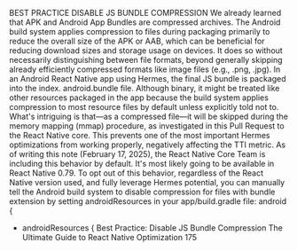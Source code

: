 BEST PRACTICE
DISABLE JS BUNDLE 
COMPRESSION
We already learned that APK and Android App Bundles are compressed archives. The Android 
build system applies compression to files during packaging primarily to reduce the overall size 
of the APK or AAB, which can be beneficial for reducing download sizes and storage usage on 
devices. It does so without necessarily distinguishing between file formats, beyond generally 
skipping already efficiently compressed formats like image files (e.g., .png, .jpg).
In an Android React Native app using Hermes, the final JS bundle is packaged into the index.
android.bundle file. Although binary, it might be treated like other resources packaged in 
the app because the build system applies compression to most resource files by default unless 
explicitly told not to.
What's intriguing is that—as a compressed file—it will be skipped during the memory mapping 
(mmap) procedure, as investigated in this Pull Request to the React Native core. This prevents 
one of the most important Hermes optimizations from working properly, negatively affecting 
the TTI metric.
As of writing this note (February 17, 2025), the React Native Core Team is 
including this behavior by default. It's most likely going to be available in React 
Native 0.79.
To opt out of this behavior, regardless of the React Native version used, and fully leverage 
Hermes potential, you can manually tell the Android build system to disable compression for 
files with 
bundle extension by setting androidResources in your app/build.gradle file:
android {
 +    androidResources {
Best Practice: Disable JS Bundle Compression
The Ultimate Guide to React Native Optimization
175